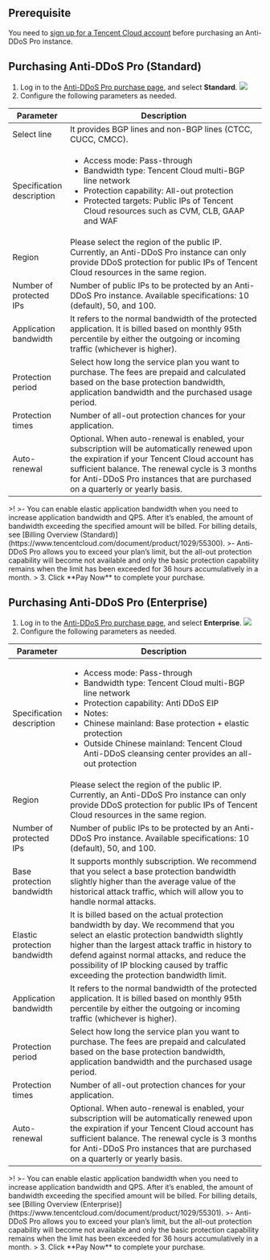 ## Prerequisite
You need to [sign up for a Tencent Cloud account](https://intl.cloud.tencent.com/document/product/378/17985) before purchasing an Anti-DDoS Pro instance.

## Purchasing Anti-DDoS Pro (Standard)
1. Log in to the [Anti-DDoS Pro purchase page](https://buy.cloud.tencent.com/antiddos#/native), and select **Standard**.
![](https://qcloudimg.tencent-cloud.cn/raw/56e15cacb7613eec0e9f0db556ec279b.png)
2. Configure the following parameters as needed.
<table>
<thead>
<tr>
<th width="15%">Parameter</th>
<th>Description</th>
</tr>
</thead>
<tbody><tr>
<td>Select line</td>
<td>It provides BGP lines and non-BGP lines (CTCC, CUCC, CMCC).</td>
</tr>
<tr>
<td>Specification description</td>
<td><ul><li>Access mode: Pass-through</li><li>Bandwidth type: Tencent Cloud multi-BGP line network</li><li>Protection capability: All-out protection</li><li>Protected targets: Public IPs of Tencent Cloud resources such as CVM, CLB, GAAP and WAF</li></ul></td>
</tr>
<tr>
<td>Region</td>
<td>Please select the region of the public IP. Currently, an Anti-DDoS Pro instance can only provide DDoS protection for public IPs of Tencent Cloud resources in the same region.</td>
</tr>
<tr>
<td>Number of protected IPs</td>
<td>Number of public IPs to be protected by an Anti-DDoS Pro instance. Available specifications: 10 (default), 50, and 100.</td>
</tr>
<tr>
<td>Application bandwidth</td>
<td>It refers to the normal bandwidth of the protected application. It is billed based on monthly 95th percentile by either the outgoing or incoming traffic (whichever is higher).</td>
</tr>
<tr>
<td>Protection period</td>
<td>Select how long the service plan you want to purchase. The fees are prepaid and calculated based on the base protection bandwidth, application bandwidth and the purchased usage period.</td>
</tr>
<tr>
<td>Protection times</td>
<td>Number of all-out protection chances for your application.</td>
</tr>
<tr>
<td>Auto-renewal</td>
<td>Optional. When auto-renewal is enabled, your subscription will be automatically renewed upon the expiration if your Tencent Cloud account has sufficient balance. The renewal cycle is 3 months for Anti-DDoS Pro instances that are purchased on a quarterly or yearly basis.</td>
</tr>
</tbody></table>
>!
>- You can enable elastic application bandwidth when you need to increase application bandwidth and QPS. After it’s enabled, the amount of bandwidth exceeding the specified amount will be billed. For billing details, see [Billing Overview (Standard)](https://www.tencentcloud.com/document/product/1029/55300).
>- Anti-DDoS Pro allows you to exceed your plan’s limit, but the all-out protection capability will become not available and only the basic protection capability remains when the limit has been exceeded for 36 hours accumulatively in a month.
>
3. Click **Pay Now** to complete your purchase.

## Purchasing Anti-DDoS Pro (Enterprise)
1. Log in to the [Anti-DDoS Pro purchase page](https://buy.cloud.tencent.com/antiddos#/native), and select **Enterprise**.
![](https://qcloudimg.tencent-cloud.cn/raw/6403ec864b5af9d362fc209a34e0d5d6.png)
2. Configure the following parameters as needed.
<table>
<thead>
<tr>
<th width="15%">Parameter</th>
<th>Description</th>
</tr>
</thead>
<tbody><tr>
<td>Specification description</td>
<td><ul><li>Access mode: Pass-through</li><li>Bandwidth type: Tencent Cloud multi-BGP line network</li><li>Protection capability: Anti DDoS EIP</li><li>Notes:</li><li>Chinese mainland: Base protection + elastic protection</li><li>Outside Chinese mainland: Tencent Cloud Anti-DDoS cleansing center provides an all-out protection</li></ul></td>
</tr>
<tr>
<td>Region</td>
<td>Please select the region of the public IP. Currently, an Anti-DDoS Pro instance can only provide DDoS protection for public IPs of Tencent Cloud resources in the same region.</td>
</tr>
<tr>
<td>Number of protected IPs</td>
<td>Number of public IPs to be protected by an Anti-DDoS Pro instance. Available specifications: 10 (default), 50, and 100.</td>
</tr>
<tr>
<td>Base protection bandwidth</td>
<td>It supports monthly subscription. We recommend that you select a base protection bandwidth slightly higher than the average value of the historical attack traffic, which will allow you to handle normal attacks.</td>
</tr>
<tr>
<td>Elastic protection bandwidth</td>
<td>It is billed based on the actual protection bandwidth by day. We recommend that you select an elastic protection bandwidth slightly higher than the largest attack traffic in history to defend against normal attacks, and reduce the possibility of IP blocking caused by traffic exceeding the protection bandwidth limit.</td>
</tr>
<tr>
<td>Application bandwidth</td>
<td>It refers to the normal bandwidth of the protected application. It is billed based on monthly 95th percentile by either the outgoing or incoming traffic (whichever is higher).</td>
</tr>
<tr>
<td>Protection period</td>
<td>Select how long the service plan you want to purchase. The fees are prepaid and calculated based on the base protection bandwidth, application bandwidth and the purchased usage period.</td>
</tr>
<tr>
<td>Protection times</td>
<td>Number of all-out protection chances for your application.</td>
</tr>
<tr>
<td>Auto-renewal</td>
<td>Optional. When auto-renewal is enabled, your subscription will be automatically renewed upon the expiration if your Tencent Cloud account has sufficient balance. The renewal cycle is 3 months for Anti-DDoS Pro instances that are purchased on a quarterly or yearly basis.</td>
</tr>
</tbody></table>
>!
>- You can enable elastic application bandwidth when you need to increase application bandwidth and QPS. After it’s enabled, the amount of bandwidth exceeding the specified amount will be billed. For billing details, see [Billing Overview (Enterprise)](https://www.tencentcloud.com/document/product/1029/55301).
>- Anti-DDoS Pro allows you to exceed your plan’s limit, but the all-out protection capability will become not available and only the basic protection capability remains when the limit has been exceeded for 36 hours accumulatively in a month.
>
3. Click **Pay Now** to complete your purchase.

